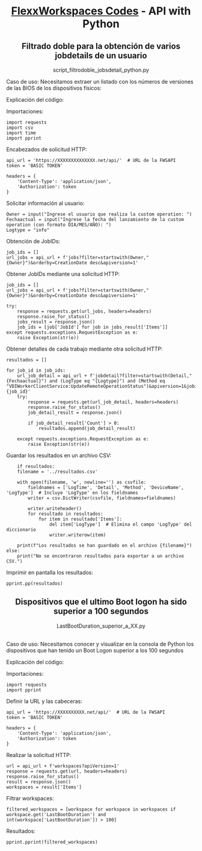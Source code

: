 <div align="center">
  </a>
  <h1><a href="https://github.com/jonysky2023/FlexxWorkspaces_examples/">FlexxWorkspaces Codes</a> - API with Python</h1>

## Filtrado doble para la obtención de varios jobdetails de un usuario
script_filtrodoble_jobsdetail_python.py</div>

Caso de uso:
Necesitamos extraer un listado con los números de versiones de las BIOS de los dispositivos físicos:​

Explicación del código:

Importaciones:

    import requests
    import csv
    import time
    import pprint

Encabezados de solicitud HTTP:

    api_url = 'https://XXXXXXXXXXXXXX.net/api/'  # URL de la FWSAPI
    token = 'BASIC TOKEN'

    headers = {
        'Content-Type': 'application/json',
        'Authorization': token
    }
    
Solicitar información al usuario:

    Owner = input("Ingrese el usuario que realiza la custom operation: ")
    Fechaactual = input("Ingrese la fecha del lanzamiento de la custom operation (con formato DIA/MES/AÑO): ")
    Logtype = "info"

Obtención de JobIDs:

    job_ids = []
    url_jobs = api_url + f'jobs?filter=startswith(Owner,"{Owner}")&orderby=CreationDate desc&apiversion=1'
    
Obtener JobIDs mediante una solicitud HTTP:

    job_ids = []
    url_jobs = api_url + f'jobs?filter=startswith(Owner,"{Owner}")&orderby=CreationDate desc&apiversion=1'

    try:
        response = requests.get(url_jobs, headers=headers)
        response.raise_for_status()
        jobs_result = response.json()
        job_ids = [job['JobId'] for job in jobs_result['Items']]
    except requests.exceptions.RequestException as e:
        raise Exception(str(e))

Obtener detalles de cada trabajo mediante otra solicitud HTTP:

    resultados = []

    for job_id in job_ids:
        url_job_detail = api_url + f'jobdetail?filter=startswith(Detail,"{Fechaactual}") and (LogType eq "{Logtype}") and (Method eq     "VDIWorkerClientService:UpdateRemoteOperationStatus")&apiversion=1&jobid={job_id}'
        try:
            response = requests.get(url_job_detail, headers=headers)
            response.raise_for_status()
            job_detail_result = response.json()

            if job_detail_result['Count'] > 0:
                resultados.append(job_detail_result)

        except requests.exceptions.RequestException as e:
            raise Exception(str(e))


Guardar los resultados en un archivo CSV:

        if resultados:
        filename = '../resultados.csv'

        with open(filename, 'w', newline='') as csvfile:
            fieldnames = ['LogTime', 'Detail', 'Method', 'DeviceName', 'LogType']  # Incluye 'LogType' en los fieldnames
            writer = csv.DictWriter(csvfile, fieldnames=fieldnames)

            writer.writeheader()
            for resultado in resultados:
                for item in resultado['Items']:
                    del item['LogType']  # Elimina el campo 'LogType' del diccionario
                    writer.writerow(item)

        print(f"Los resultados se han guardado en el archivo {filename}")
    else:
        print("No se encontraron resultados para exportar a un archivo CSV.")

Imprimir en pantalla los resultados:

    pprint.pp(resultados)

## <div align="center">Dispositivos que el ultimo Boot logon ha sido superior a 100 segundos
<div align="center">LastBootDuration_superior_a_XX.py</div><br>

Caso de uso:
Necesitamos conocer y visualizar en la consola de Python los dispositivos que han tenido un Boot Logon superior a los 100 segundos

Explicación del código:

Importaciones:

    import requests
    import pprint

Definir la URL y las cabeceras:

    api_url = 'https://XXXXXXXXXX.net/api/'  # URL de la FWSAPI
    token = 'BASIC TOKEN'

    headers = {
        'Content-Type': 'application/json',
        'Authorization': token
    }

Realizar la solicitud HTTP:

    url = api_url + f'workspaces?apiVersion=1'  
    response = requests.get(url, headers=headers)
    response.raise_for_status()
    result = response.json()
    workspaces = result['Items']

Filtrar workspaces:

    filtered_workspaces = [workspace for workspace in workspaces if workspace.get('LastBootDuration') and int(workspace['LastBootDuration']) > 100]

Resultados:

    pprint.pprint(filtered_workspaces)

    
